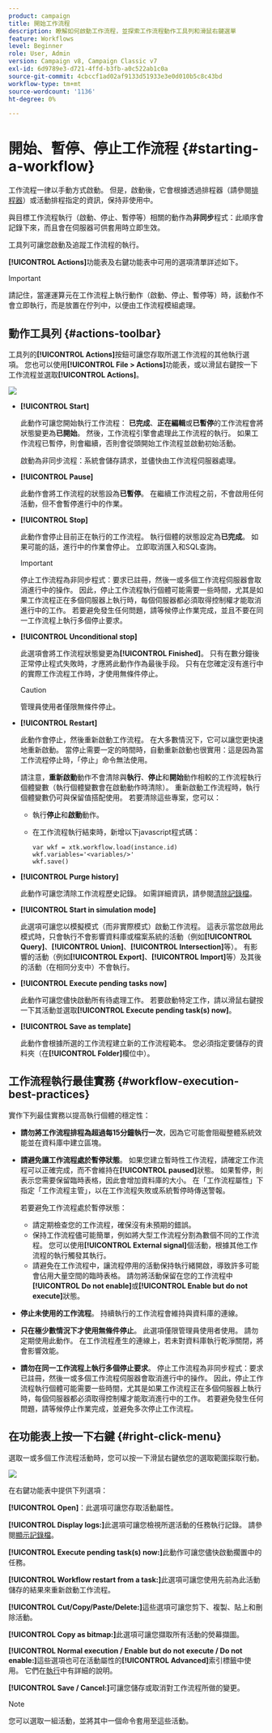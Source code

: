 ```yaml
---
product: campaign
title: 開始工作流程
description: 瞭解如何啟動工作流程，並探索工作流程動作工具列和滑鼠右鍵選單
feature: Workflows
level: Beginner
role: User, Admin
version: Campaign v8, Campaign Classic v7
exl-id: 6d9789e3-d721-4ffd-b3fb-a0c522ab1c0a
source-git-commit: 4cbccf1ad02af9133d51933e3e0d010b5c8c43bd
workflow-type: tm+mt
source-wordcount: '1136'
ht-degree: 0%

---
```


# 開始、暫停、停止工作流程 {#starting-a-workflow}

工作流程一律以手動方式啟動。 但是，啟動後，它會根據透過排程器（請參閱[排程器](scheduler.md)）或活動排程指定的資訊，保持非使用中。

與目標工作流程執行（啟動、停止、暫停等）相關的動作為&#x200B;**非同步**&#x200B;程式：此順序會記錄下來，而且會在伺服器可供套用時立即生效。

工具列可讓您啟動及追蹤工作流程的執行。

**[!UICONTROL Actions]**&#x200B;功能表及右鍵功能表中可用的選項清單詳述如下。

>[!IMPORTANT]
>
>請記住，當運運算元在工作流程上執行動作（啟動、停止、暫停等）時，該動作不會立即執行，而是放置在佇列中，以便由工作流程模組處理。

## 動作工具列 {#actions-toolbar}

工具列的&#x200B;**[!UICONTROL Actions]**&#x200B;按鈕可讓您存取所選工作流程的其他執行選項。 您也可以使用&#x200B;**[!UICONTROL File > Actions]**&#x200B;功能表，或以滑鼠右鍵按一下工作流程並選取&#x200B;**[!UICONTROL Actions]**。

![](assets/purge_historique.png)

* **[!UICONTROL Start]**

  此動作可讓您開始執行工作流程： **已完成**、**正在編輯**&#x200B;或&#x200B;**已暫停**&#x200B;的工作流程會將狀態變更為&#x200B;**已開始**。 然後，工作流程引擎會處理此工作流程的執行。 如果工作流程已暫停，則會繼續，否則會從頭開始工作流程並啟動初始活動。

  啟動為非同步流程：系統會儲存請求，並儘快由工作流程伺服器處理。

* **[!UICONTROL Pause]**

  此動作會將工作流程的狀態設為&#x200B;**已暫停**。 在繼續工作流程之前，不會啟用任何活動，但不會暫停進行中的作業。

* **[!UICONTROL Stop]**

  此動作會停止目前正在執行的工作流程。 執行個體的狀態設定為&#x200B;**已完成**。 如果可能的話，進行中的作業會停止。 立即取消匯入和SQL查詢。

  >[!IMPORTANT]
  >
  >停止工作流程為非同步程式：要求已註冊，然後一或多個工作流程伺服器會取消進行中的操作。 因此，停止工作流程執行個體可能需要一些時間，尤其是如果工作流程正在多個伺服器上執行時，每個伺服器都必須取得控制權才能取消進行中的工作。 若要避免發生任何問題，請等候停止作業完成，並且不要在同一工作流程上執行多個停止要求。

* **[!UICONTROL Unconditional stop]**

  此選項會將工作流程狀態變更為&#x200B;**[!UICONTROL Finished]**。 只有在數分鐘後正常停止程式失敗時，才應將此動作作為最後手段。 只有在您確定沒有進行中的實際工作流程工作時，才使用無條件停止。

  >[!CAUTION]
  >
  >管理員使用者僅限無條件停止。

* **[!UICONTROL Restart]**

  此動作會停止，然後重新啟動工作流程。 在大多數情況下，它可以讓您更快速地重新啟動。 當停止需要一定的時間時，自動重新啟動也很實用：這是因為當工作流程停止時，「停止」命令無法使用。

  請注意，**重新啟動**&#x200B;動作不會清除與&#x200B;**執行**、**停止**&#x200B;和&#x200B;**開始**&#x200B;動作相較的工作流程執行個體變數（執行個體變數會在啟動動作時清除）。 重新啟動工作流程時，執行個體變數仍可與保留值搭配使用。 若要清除這些專案，您可以：
   * 執行&#x200B;**停止**&#x200B;和&#x200B;**啟動**&#x200B;動作。
   * 在工作流程執行結束時，新增以下javascript程式碼：

     ```
     var wkf = xtk.workflow.load(instance.id)
     wkf.variables='<variables/>'
     wkf.save()
     ```

* **[!UICONTROL Purge history]**

  此動作可讓您清除工作流程歷史記錄。 如需詳細資訊，請參閱[清除記錄檔](monitor-workflow-execution.md#purging-the-logs)。

* **[!UICONTROL Start in simulation mode]**

  此選項可讓您以模擬模式（而非實際模式）啟動工作流程。 這表示當您啟用此模式時，只會執行不會影響資料庫或檔案系統的活動（例如&#x200B;**[!UICONTROL Query]**、**[!UICONTROL Union]**、**[!UICONTROL Intersection]**&#x200B;等）。 有影響的活動（例如&#x200B;**[!UICONTROL Export]**、**[!UICONTROL Import]**&#x200B;等）及其後的活動（在相同分支中）不會執行。

* **[!UICONTROL Execute pending tasks now]**

  此動作可讓您儘快啟動所有待處理工作。 若要啟動特定工作，請以滑鼠右鍵按一下其活動並選取&#x200B;**[!UICONTROL Execute pending task(s) now]**。


* **[!UICONTROL Save as template]**

  此動作會根據所選的工作流程建立新的工作流程範本。 您必須指定要儲存的資料夾（在&#x200B;**[!UICONTROL Folder]**&#x200B;欄位中）。


## 工作流程執行最佳實務 {#workflow-execution-best-practices}

實作下列最佳實務以提高執行個體的穩定性：

* **請勿將工作流程排程為超過每15分鐘執行一次**，因為它可能會阻礙整體系統效能並在資料庫中建立區塊。

* **請避免讓工作流程處於暫停狀態**。 如果您建立暫時性工作流程，請確定工作流程可以正確完成，而不會維持在&#x200B;**[!UICONTROL paused]**&#x200B;狀態。 如果暫停，則表示您需要保留臨時表格，因此會增加資料庫的大小。 在「工作流程屬性」下指定「工作流程主管」，以在工作流程失敗或系統暫停時傳送警報。

  若要避免工作流程處於暫停狀態：

   * 請定期檢查您的工作流程，確保沒有未預期的錯誤。
   * 保持工作流程儘可能簡單，例如將大型工作流程分割為數個不同的工作流程。 您可以使用&#x200B;**[!UICONTROL External signal]**&#x200B;個活動，根據其他工作流程的執行觸發其執行。
   * 請避免在工作流程中，讓流程停用的活動保持執行緒開啟，導致許多可能會佔用大量空間的臨時表格。 請勿將活動保留在您的工作流程中&#x200B;**[!UICONTROL Do not enable]**&#x200B;或&#x200B;**[!UICONTROL Enable but do not execute]**&#x200B;狀態。

* **停止未使用的工作流程**。 持續執行的工作流程會維持與資料庫的連線。

* **只在極少數情況下才使用無條件停止**。 此選項僅限管理員使用者使用。 請勿定期使用此動作。 在工作流程產生的連線上，若未對資料庫執行乾淨關閉，將會影響效能。

* **請勿在同一工作流程上執行多個停止要求**。 停止工作流程為非同步程式：要求已註冊，然後一或多個工作流程伺服器會取消進行中的操作。 因此，停止工作流程執行個體可能需要一些時間，尤其是如果工作流程正在多個伺服器上執行時，每個伺服器都必須取得控制權才能取消進行中的工作。 若要避免發生任何問題，請等候停止作業完成，並避免多次停止工作流程。

## 在功能表上按一下右鍵 {#right-click-menu}

選取一或多個工作流程活動時，您可以按一下滑鼠右鍵依您的選取範圍採取行動。

![](assets/contextual_menu.png)

在右鍵功能表中提供下列選項：

**[!UICONTROL Open]**：此選項可讓您存取活動屬性。

**[!UICONTROL Display logs:]**&#x200B;此選項可讓您檢視所選活動的任務執行記錄。 請參閱[顯示記錄檔](monitor-workflow-execution.md#displaying-logs)。

**[!UICONTROL Execute pending task(s) now:]**&#x200B;此動作可讓您儘快啟動擱置中的任務。

**[!UICONTROL Workflow restart from a task:]**&#x200B;此選項可讓您使用先前為此活動儲存的結果來重新啟動工作流程。

**[!UICONTROL Cut/Copy/Paste/Delete:]**&#x200B;這些選項可讓您剪下、複製、貼上和刪除活動。

**[!UICONTROL Copy as bitmap:]**&#x200B;此選項可讓您擷取所有活動的熒幕擷圖。

**[!UICONTROL Normal execution / Enable but do not execute / Do not enable:]**&#x200B;這些選項也可在活動屬性的&#x200B;**[!UICONTROL Advanced]**&#x200B;索引標籤中使用。 它們在[執行](advanced-parameters.md#execution)中有詳細的說明。

**[!UICONTROL Save / Cancel:]**&#x200B;可讓您儲存或取消對工作流程所做的變更。

>[!NOTE]
>
>您可以選取一組活動，並將其中一個命令套用至這些活動。

